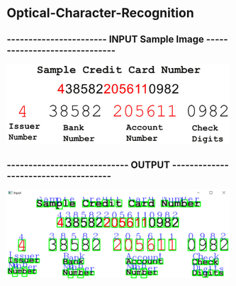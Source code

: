 # Optical-Character-Recognition

## ----------------------- INPUT Sample Image ------------------------------

![OCR11](https://github.com/datamagic2020/Optical-Character-Recognition/blob/main/ocr_sample.jpg)

## ---------------------------- OUTPUT -------------------------------------

![OCR](https://github.com/datamagic2020/Optical-Character-Recognition/blob/main/ocrimg5.png)
